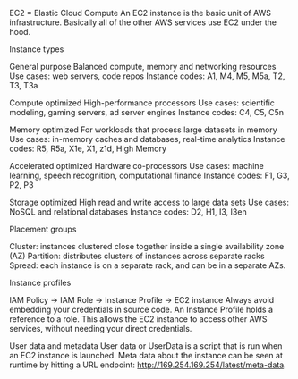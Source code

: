EC2 = Elastic Cloud Compute
An EC2 instance is the basic unit of AWS infrastructure. Basically all of the other AWS services use EC2 under the hood.

Instance types

General purpose
Balanced compute, memory and networking resources
Use cases: web servers, code repos
Instance codes: A1, M4, M5, M5a, T2, T3, T3a

Compute optimized
High-performance processors
Use cases: scientific modeling, gaming servers, ad server engines
Instance codes: C4, C5, C5n

Memory optimized
For workloads that process large datasets in memory
Use cases: in-memory caches and databases, real-time analytics
Instance codes: R5, R5a, X1e, X1, z1d, High Memory

Accelerated optimized
Hardware co-processors
Use cases: machine learning, speech recognition, computational finance
Instance codes: F1, G3, P2, P3

Storage optimized
High read and write access to large data sets
Use cases: NoSQL and relational databases
Instance codes: D2, H1, I3, I3en

Placement groups

Cluster: instances clustered close together inside a single availability zone (AZ)
Partition: distributes clusters of instances across separate racks
Spread: each instance is on a separate rack, and can be in a separate AZs.

Instance profiles

IAM Policy -> IAM Role -> Instance Profile -> EC2 instance
Always avoid embedding your credentials in source code.
An Instance Profile holds a reference to a role. This allows the EC2 instance to access other AWS services, without needing your direct credentials.

User data and metadata
User data or UserData is a script that is run when an EC2 instance is launched.
Meta data about the instance can be seen at runtime by hitting a URL endpoint: http://169.254.169.254/latest/meta-data.
